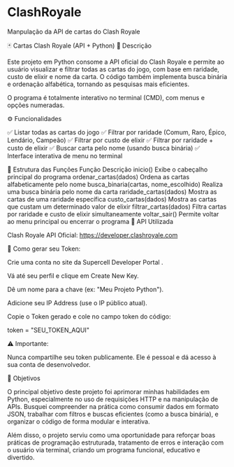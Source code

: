 # ClashRoyale
Manpulação da API de cartas do Clash Royale

🃏 Cartas Clash Royale (API + Python)
📘 Descrição

Este projeto em Python consome a API oficial do Clash Royale e permite ao usuário visualizar e filtrar todas as cartas do jogo, com base em raridade, custo de elixir e nome da carta.
O código também implementa busca binária e ordenação alfabética, tornando as pesquisas mais eficientes.

O programa é totalmente interativo no terminal (CMD), com menus e opções numeradas.

⚙️ Funcionalidades

✅ Listar todas as cartas do jogo
✅ Filtrar por raridade (Comum, Raro, Épico, Lendário, Campeão)
✅ Filtrar por custo de elixir
✅ Filtrar por raridade + custo de elixir
✅ Buscar carta pelo nome (usando busca binária)
✅ Interface interativa de menu no terminal

🧠 Estrutura das Funções
Função	Descrição
inicio()	Exibe o cabeçalho principal do programa
ordenar_cartas(dados)	Ordena as cartas alfabeticamente pelo nome
busca_binaria(cartas, nome_escolhido)	Realiza uma busca binária pelo nome da carta
raridade_cartas(dados)	Mostra as cartas de uma raridade específica
custo_cartas(dados)	Mostra as cartas que custam um determinado valor de elixir
filtrar_cartas(dados)	Filtra cartas por raridade e custo de elixir simultaneamente
voltar_sair()	Permite voltar ao menu principal ou encerrar o programa
🔗 API Utilizada

Clash Royale API Oficial:
https://developer.clashroyale.com

🧾 Como gerar seu Token:

Crie uma conta no site da Supercell Developer Portal
.

Vá até seu perfil e clique em Create New Key.

Dê um nome para a chave (ex: "Meu Projeto Python").

Adicione seu IP Address (use o IP público atual).

Copie o Token gerado e cole no campo token do código:

token = "SEU_TOKEN_AQUI"


⚠️ Importante:

Nunca compartilhe seu token publicamente. Ele é pessoal e dá acesso à sua conta de desenvolvedor.

🎯 Objetivos

O principal objetivo deste projeto foi aprimorar minhas habilidades em Python, especialmente no uso de requisições HTTP e na manipulação de APIs.
Busquei compreender na prática como consumir dados em formato JSON, trabalhar com filtros e buscas eficientes (como a busca binária), e organizar o código de forma modular e interativa.

Além disso, o projeto serviu como uma oportunidade para reforçar boas práticas de programação estruturada, tratamento de erros e interação com o usuário via terminal, criando um programa funcional, educativo e divertido.
